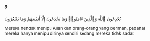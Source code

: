 ##### 9

<span class="ayah">يُخَٰدِعُونَ ٱللَّهَ وَٱلَّذِينَ ءَامَنُوا۟ وَمَا يَخْدَعُونَ إِلَّآ أَنفُسَهُمْ وَمَا يَشْعُرُونَ</span>

<span class="ayah_translation">Mereka hendak menipu Allah dan orang-orang yang beriman, padahal mereka hanya menipu dirinya sendiri sedang mereka tidak sadar.</span>
